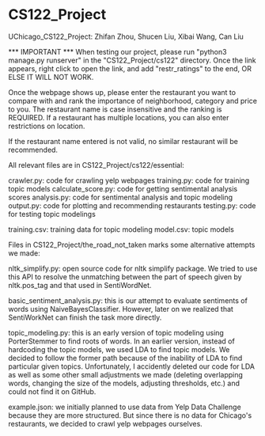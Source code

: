 # CS122_Project
UChicago_CS122_Project: Zhifan Zhou, Shucen Liu, Xibai Wang, Can Liu

*** IMPORTANT ***
When testing our project, please run "python3 manage.py runserver" in the "CS122_Project/cs122" directory. Once the link appears, right click to open the link, and add "restr_ratings" to the end, OR ELSE IT WILL NOT WORK.

Once the webpage shows up, please enter the restaurant you want to compare with and rank the importance of neighborhood, category and price to you. The restaurant name is case insensitive and the ranking is REQUIRED. If a restaurant has multiple locations, you can also enter restrictions on location.

If the restaurant name entered is not valid, no similar restaurant will be recommended.


All relevant files are in CS122_Project/cs122/essential:

crawler.py: code for crawling yelp webpages
training.py: code for training topic models
calculate_score.py: code for getting sentimental analysis scores
analysis.py: code for sentimental analysis and topic modeling
output.py: code for plotting and recommending restaurants
testing.py: code for testing topic modelings

training.csv: training data for topic modeling
model.csv: topic models


Files in CS122_Project/the_road_not_taken marks some alternative attempts we made:

nltk_simplify.py: open source code for nltk simplify package. We tried to use this API to resolve the unmatching between the part of speech given by nltk.pos_tag and that used in SentiWordNet.

basic_sentiment_analysis.py: this is our attempt to evaluate sentiments of words using NaiveBayesClassifier. However, later on we realized that SentiWorkNet can finish the task more directly.

topic_modeling.py: this is an early version of topic modeling using PorterStemmer to find roots of words. In an earlier version, instead of hardcoding the topic models, we used LDA to find topic models. We decided to follow the former path because of the inability of LDA to find particular given topics. Unfortunately, I accidently deleted our code for LDA as well as some other small adjustments we made (deleting overlapping words, changing the size of the models, adjusting thresholds, etc.) and could not find it on GitHub. 

example.json: we initially planned to use data from Yelp Data Challenge because they are more structured. But since there is no data for Chicago's restaurants, we decided to crawl yelp webpages ourselves.